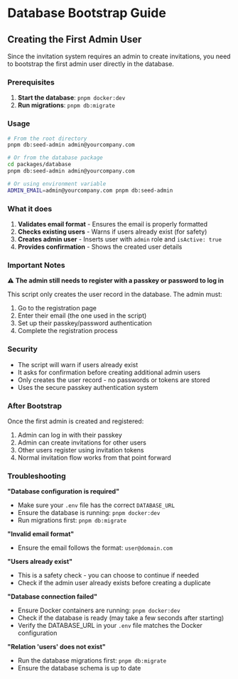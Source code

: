 # Database Bootstrap Guide

## Creating the First Admin User

Since the invitation system requires an admin to create invitations, you need to bootstrap the first admin user directly in the database.

### Prerequisites

1. **Start the database**: `pnpm docker:dev`
2. **Run migrations**: `pnpm db:migrate`

### Usage

```bash
# From the root directory
pnpm db:seed-admin admin@yourcompany.com

# Or from the database package
cd packages/database
pnpm db:seed-admin admin@yourcompany.com

# Or using environment variable
ADMIN_EMAIL=admin@yourcompany.com pnpm db:seed-admin
```

### What it does

1. **Validates email format** - Ensures the email is properly formatted
2. **Checks existing users** - Warns if users already exist (for safety)
3. **Creates admin user** - Inserts user with `admin` role and `isActive: true`
4. **Provides confirmation** - Shows the created user details

### Important Notes

⚠️ **The admin still needs to register with a passkey or password to log in**

This script only creates the user record in the database. The admin must:

1. Go to the registration page
2. Enter their email (the one used in the script)
3. Set up their passkey/password authentication
4. Complete the registration process

### Security

- The script will warn if users already exist
- It asks for confirmation before creating additional admin users
- Only creates the user record - no passwords or tokens are stored
- Uses the secure passkey authentication system

### After Bootstrap

Once the first admin is created and registered:

1. Admin can log in with their passkey
2. Admin can create invitations for other users
3. Other users register using invitation tokens
4. Normal invitation flow works from that point forward

### Troubleshooting

**"Database configuration is required"**

- Make sure your `.env` file has the correct `DATABASE_URL`
- Ensure the database is running: `pnpm docker:dev`
- Run migrations first: `pnpm db:migrate`

**"Invalid email format"**

- Ensure the email follows the format: `user@domain.com`

**"Users already exist"**

- This is a safety check - you can choose to continue if needed
- Check if the admin user already exists before creating a duplicate

**"Database connection failed"**

- Ensure Docker containers are running: `pnpm docker:dev`
- Check if the database is ready (may take a few seconds after starting)
- Verify the DATABASE_URL in your `.env` file matches the Docker configuration

**"Relation 'users' does not exist"**

- Run the database migrations first: `pnpm db:migrate`
- Ensure the database schema is up to date
